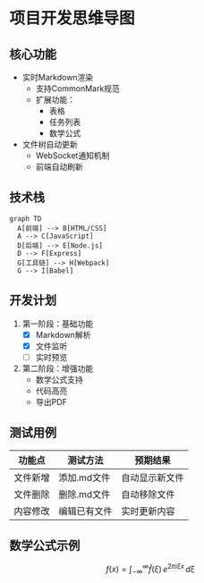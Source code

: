 # 项目开发思维导图

## 核心功能
- 实时Markdown渲染
  - 支持CommonMark规范
  - 扩展功能：
    * 表格
    * 任务列表
    * 数学公式
- 文件树自动更新
  - WebSocket通知机制
  - 前端自动刷新

## 技术栈
```mermaid
graph TD
  A[前端] --> B[HTML/CSS]
  A --> C[JavaScript]
  D[后端] --> E[Node.js]
  D --> F[Express]
  G[工具链] --> H[Webpack]
  G --> I[Babel]
```

## 开发计划
1. 第一阶段：基础功能
   - [x] Markdown解析
   - [x] 文件监听
   - [ ] 实时预览

2. 第二阶段：增强功能
   - 数学公式支持
   - 代码高亮
   - 导出PDF

## 测试用例
| 功能点       | 测试方法          | 预期结果       |
|-------------|------------------|---------------|
| 文件新增     | 添加.md文件       | 自动显示新文件 |
| 文件删除     | 删除.md文件       | 自动移除文件   |
| 内容修改     | 编辑已有文件      | 实时更新内容   |

## 数学公式示例
$$
f(x) = \int_{-\infty}^\infty \hat f(\xi)\,e^{2 \pi i \xi x} \,d\xi
$$
